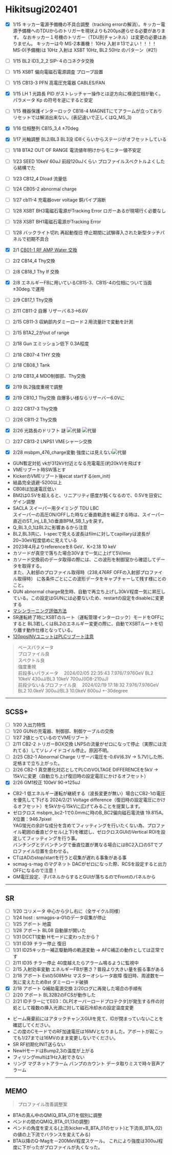 Hikitsugi202401
=============

- [x] 1/15 キッカー電源予備機の不具合調整（tracking errorの解消）。キッカー電源予備機へのTDUからのトリガーを現状よりも200μs遅らせる必要があります。
   なおキッカー１号機のトリガー（TDU別チャンネル）は変更の必要はありません。
  キッカーは今 MS-2本番機！ 10Hz 入射＃13でよい！！！！  MS-0(予備機)は 10Hz 入射は XSBT 10Hz, BL2 50Hz のパターン（#21）

- [ ] 1/15 BL2 ID3_2_2 SIP-４のコネクタ交換
- [ ] 1/15 XSBT 偏向電磁石電源調査 プローブ設置
- [ ] 1/15 CB13-3 PFN 高電圧充電器 CABLES/FAN
- [x] 1/15 LH 1 光路長 PID がストレッチャー操作とは逆方向に検波位相が動く。パラメータ Kp の符号を逆にすると安定
- [ ] 1/15 機器保護インターロック CB18-4 MAGNETにてアラームが立っておりリセットでは解消出来ない。(表記違いで正しくはQ_MS_3)
- [x] 1/16 位相整列  CB15_3,4 ±70deg
- [x] 1/17 光軸調整 BL2/BL3
 BL3没 ID8くらいからステージがオフセットしている
- [ ] 1/18 BTA2 OUT OF RANGE  電流値年明けからモニター値不安定
- [ ] 1/23 SEED 10keV 60uJ 前段120uJくらい プロファイルスペクトルよくしたら結構でた
- [ ] 1/23 CB12_4 Dload 流量低
- [ ] 1/24 CB05-2 abnormal charge
- [ ] 1/27 cb11-4 充電器over voltage 銅パイプ溶断
- [ ] 1/28 XSBT BH3電磁石電源がTracking Error ロガーあるが現場行く必要なし
- [ ] 1/28 XSBT BH1電磁石電源がTracking Error
- [ ] 1/28 バックライト切れ 再起動復旧 停止期間に試験導入された新型タッチパネルで初期不具合
- [x] 2/1  [CB01-1 RF AMP Water 交換](http://saclaopr19.spring8.or.jp/~logsearch/viewer/?SACLA/operation_log/2024/02/2024_02_02_shift1.htm)  
- [ ] 2/2  CB14_4 Thy交換
- [ ] 2/8  CB18_1 Thy If 交換
- [x] 2/8 エネルギーFBに用いているCB15-3、CB15-4の位相について当面±30deg.で運用
- [ ] 2/9  CB17_1 Thy交換
- [ ] 2/11 CB11-2 自爆 リザーバ 6.3->6.6V
- [ ] 2/15 CB11-3 収納部内ダミーロード２用流量計で変動を計測
- [ ] 2/15 BTA2_2がout of range
- [ ] 2/18 Gun エミッション低下 0.3A程度
- [ ] 2/18 CB07-4 THY 交換
- [ ] 2/18 CB08_1 Tank
- [ ] 2/19 CB13_4 MDO制御部、Thy交換  
- [x] 2/19 BL2強度重視で調整
- [x] 2/19 CB10_1 Thy交換 自爆多い様ならリザーバー6.0Vに
- [ ] 2/22 CB17-3 Thy交換
- [ ] 2/26 CB11-2 Thy交換
- [x] 2/26 光路長のドリフト 謎 ![代替](pic/20240228_光路長変動.png) ![代替](pic/20240228_光路長変動2.png)
- [ ] 2/27 CB13-2 LNPS1 VMEシャーシ交換
- [x] 2/28 msbpm_476_charge変動 強度には見えない![代替](pic/msbpm_476.png)  

- GUN暫定対処 vkが312kV付近となる充電電圧(約20kV)を飛ばす
- VMEリブート時SW落とす
- KickerのVMEリブート後ecat startする(em_init)
- 結晶完全退避-5200以上  
- CB08は加速電圧低い  
- BM2は0.5Vを超えると、リニアリティ感度が鈍くなるので、0.5Vを目安にゲイン調整  
- SACLA スイーパー用タイミング TDU LBC  
 スイーパーの高圧ON/OFFした時など垂直軌道を補正する時は、スイーパー直近のST_inj_LB_1の垂直BPM_SB_1_yを戻す。  
- Q_BL3_0_1はBL2に影響あるから注意  
- BL2,BL3共に、I-specで見える波長はfilmに対してcapillaryは波長が20~30eV程度低めに見えている  
- 2023年4月よりreferenceを8 GeV、K=2.18 10 keV  
- カソードが真空で落ちた場合30Vまで一気に上げて5V/min  
- カソード交換前のデータ取得の際には、この波形を制御室から確認してデータを取得する。  
 また、入射部のプロファイル取得時（238,476RF OFFの入射部プロファイル取得時）
 に各条件ごとにこの波形データをキャプチャーして残す様にとのこと。  
- GUN abnormal charge発生時、自動で再立ち上げし30kV程度一気に昇圧している。この設定はGUNには必要ないため、restartの設定をdisableに変更する  
- [マシンラーニング評価方法](http://saclaopr19.spring8.or.jp/~logsearch/viewer/?SACLA/operation_log/2024/01/2024_01_29_shift1.htm)  
- SR運転終了時にXSBTのルート（運転管理インターロック）モードをOFFにすると
 BL3若しくはBL2のエネルギー変更の際に、自動でXSBTルートを切り離す動作仕様となっている。
- [120ppsINVユニットはPLCリブート注意](http://saclaopr19.spring8.or.jp/~logsearch/viewer/?SACLA/operation_log/2024/02/2024_02_02_shift1.htm)

> ベースパラメータ  
プロファイル良  
スペクトル良  
強度重視  
前段多いパラメータ
　2024/02/05 22:35:43 7.976/7.976GeV BL2 10keV 430uJ/BL3 10keV 700uJ(ID8-210uJ)  
前段少ない＆プロファイル良
　2024/02/19 17:18:32 7.976/7.976GeV BL2 10.0keV 300uJ/BL3 10.0keV 600uJ +-30degree

---  

SCSS+  
---  

- [ ] 1/20 入出力特性
- [ ] 1/20 GUNの充電器、制御部、制御ケーブルの交換
- [ ] 1/27 2値とっているのでVMEリブート
- [ ] 2/11 CB2-2 トリガーBOX交換  LNPSの流量がゼロになって停止（実際には流れてる）してソレノイドコイル停止。原因不明。
- [ ] 2/25 CB2-1 Abnormal Charge リザーバ電圧を-0.6V(6.3V → 5.7V)した所、定格まで立ち上がった。
- [ ] 2/26 CB2-1 真空悪化対応としてPLCのVOLTAGE DIFFERENCEを5kV → 15kVに変更（自動立ち上げ復旧時の設定電圧にかけるオフセット）
- [x] 2/26 GM1校正 100eV 90->125uJ

- CB2-1 低エネルギー運転が継続する（波長変更が無い）場合にCB2-1の電圧を優先して下げる 2024/2/21
 Voltage difference（復旧時の設定電圧にかけるオフセット）を5kVから15kVに広げてみることを提案します。  
- ゼロクロス msbpm_bc2-1で0.0mmに時のB_BC2偏向磁石電流値 19.815A。X位置：946.7pixel  
 YAG蛍光の余計な成分を含めてフィッティングを行いたくない為、プロファイル範囲の垂直ピクセル(上下)を確認し、ゼロクロスGUIのVertical ROIを設定してフィッティングを行う事。  
 バンチングとデバンチングで垂直位置が異なる場合にはBC2入口のSTでプロファイル位置を合わせる。  
- CTはADのstop/startを行うと収集が遅れる事象がある事  
- scmag-s-mag のマグネット DACがゼロになった際、RCSを設定すると出力OFFになるので注意！  
- GM電圧設定、子パネルからするとGUIが落ちるのでFrontのパネルから  

---  

SR
---  

- [ ] 1/20 コリメータ 中心から少し右に（全サイクル同様）
- [ ] 1/24 host : srmagps-a-01のデータ収集が停止
- [ ] 1/25 アボート 地震
- [ ] 1/28 アボート BL08 自動扉が開いた
- [ ] 1/31 DCCT1変動 Hモードに変わったから？
- [ ] 1/31 ID39 チラー停止  復旧
- [ ] 1/31 ID25キッカー補正駆動時の軌道変動 -> AFC補正の動作としては正常です
- [ ] 2/11 ID35 チラー停止 40度越えたらアラーム鳴るように監視中
- [ ] 2/15 入射効率変動 エネルギーFBが悪さ？普段より大きい量を振る事がある
- [ ] 2/18 アボート Estの508MHz マスターオシレータ故障
  復旧時、周波数を一気に変えたためBst ダミーロード破損
- [x] 2/18 アボート Q補助電源交換   2/20ログに再発した場合の手順有
- [ ] 2/20 アボート BL32B2のFCSが動作した
- [ ] 2/21 IDチラーにてE03：OLP[オーバーロードプロテクタ]が発生する件の対処として複数の挿入光源に対して磁石冷却水の設定温度変更

- ビーム廃棄前にはアタックチャンスGUIを見て、IDが閉まっていないことを確認してください。  
- この度のCモードでのRF加速電圧は16MVとなりました。アボートが起こっても1/27までは16MVのまま変更しないでください。  
- SR RF初期化INIT送らない  
- NewHモードはBump2,3の温度が上がる  
- フィリングmultiは1Hz入射できない  
- リング マグネットアラーム バンプのカウント データ取りミスで時々音声アラーム  

---  

MEMO
---  

> プロファイル改善調整案

- BTAの真ん中のQM(Q_BTA_07)を個別に調整
- ベンドの間のQM(Q_BTA_01,13の調整)  
- ベンドの角度を変える(上流(kicker+B_BTA_01のセット)と下流(B_BTA_02)の値の上下流でバランスを変えてみる)  
- BTA以降のQ-Magを－200MeV程度スケール。
これにより強度は300uJ程度に下がったがプロファイルが丸くなった。  
